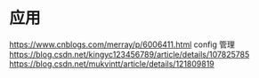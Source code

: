 # 应用
https://www.cnblogs.com/merray/p/6006411.html
config 管理
https://blog.csdn.net/kingyc123456789/article/details/107825785
https://blog.csdn.net/mukvintt/article/details/121809819
